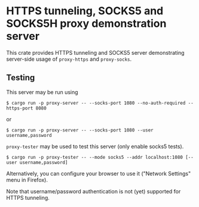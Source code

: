 # HTTPS tunneling, SOCKS5 and SOCKS5H proxy demonstration server

This crate provides HTTPS tunneling and SOCKS5 server demonstrating server-side usage of `proxy-https` and `proxy-socks`.

## Testing

This server may be run using

```
$ cargo run -p proxy-server -- --socks-port 1080 --no-auth-required --https-port 8080
```

or

```
$ cargo run -p proxy-server -- --socks-port 1080 --user username,password
```

`proxy-tester` may be used to test this server (only enable socks5 tests).

```
$ cargo run -p proxy-tester -- --mode socks5 --addr localhost:1080 [--user username,password]
```

Alternatively, you can configure your browser to use it ("Network Settings" menu in Firefox).

Note that username/password authentication is not (yet) supported for HTTPS tunneling.
